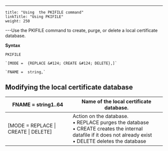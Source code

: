 ---
    title: "Using  the PKIFILE command"
    linkTitle: "Using PKIFILE"
    weight: 250
---Use the PKIFILE command to create, purge, or delete a local
certificate database.

****Syntax****

```
PKIFILE

`[MODE =  {REPLACE &#124; CREATE &#124; DELETE},]`

`FNAME =  string,`

```

## Modifying the local certificate database


| FNAME = string1..64 | Name of the local certificate database. |
| --- | --- |
| [MODE = REPLACE &#124; CREATE &#124; DELETE] | Action on the database.<br/> • REPLACE purges the database<br/> • CREATE creates the internal datafile if it does not already exist<br/> • DELETE deletes the database |

